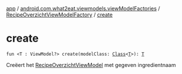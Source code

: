 [app](../../index.md) / [android.com.what2eat.viewmodels.viewModelFactories](../index.md) / [RecipeOverzichtViewModelFactory](index.md) / [create](./create.md)

# create

`fun <T : ViewModel?> create(modelClass: `[`Class`](https://developer.android.com/reference/java/lang/Class.html)`<`[`T`](create.md#T)`>): `[`T`](create.md#T)

Creëert het [RecipeOverzichtViewModel](../../android.com.what2eat.viewmodels/-recipe-overzicht-view-model/index.md) met gegeven ingredientnaam

